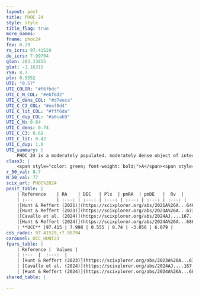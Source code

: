 ```yaml
---
layout: post
title: PHOC 24
style: style
title_flag: true
more_names: 
fname: phoc24
fov: 0.29
ra_icrs: 97.41529
de_icrs: 7.99794
glon: 203.33855
glat: -1.16315
r50: 8.7
plx: 0.5552
UTI: "0.57"
UTI_COLOR: "#f6fbdc"
UTI_C_N_COL: "#ebf6d2"
UTI_C_dens_COL: "#d7eeca"
UTI_C_C3_COL: "#eef8d4"
UTI_C_lit_COL: "#fff6da"
UTI_C_dup_COL: "#a6cab9"
UTI_C_N: 0.64
UTI_C_dens: 0.74
UTI_C_C3: 0.62
UTI_C_lit: 0.42
UTI_C_dup: 1.0
UTI_summary: |
    PHOC 24 is a moderately populated, moderately dense object of intermediate C3 quality. It is poorly studied in the literature.
class3: |
    <span style="color: green; font-weight: bold;">A</span><span style="color: red; font-weight: bold;">C</span>
r_50_val: 8.7
N_50_val: 77
scix_url: PHOC%2024
posit_table: |
    | Reference    | RA    | DEC   | Plx  | pmRA  | pmDE   |  Rv  |
    | :---         | :---: | :---: | :---: | :---: | :---: | :---: |
    |[Hunt & Reffert (2021)](https://scixplorer.org/abs/2021A%26A...646A.104H) | 97.36 | 8.061 | 0.543 | 0.811 | -3.08 | -- |
    |[Hunt & Reffert (2023)](https://scixplorer.org/abs/2023A%26A...673A.114H) | 97.404 | 7.991 | 0.561 | 0.737 | -3.041 | 11.928 |
    |[Cavallo et al. (2024)](https://scixplorer.org/abs/2024AJ....167...12C) | 97.429 | 7.969 | 0.561 | -- | -- | -- |
    |[Hunt & Reffert (2024)](https://scixplorer.org/abs/2024A%26A...686A..42H) | 97.404 | 7.991 | 0.561 | 0.737 | -3.041 | 11.928 |
    | **UCC** |97.415 | 7.998 | 0.555 | 0.74 | -3.056 | 6.079 | 
cds_radec: 97.41529,+7.99794
carousel: UCC_HUNT23
fpars_table: |
    | Reference |  Values |
    | :---  |  :---:  |
    | [Hunt & Reffert (2023)](https://scixplorer.org/abs/2023A%26A...673A.114H) | `AV50=0.758, diffAV50=1.337, MOD50=11.092, logAge50=8.331` |
    | [Cavallo et al. (2024)](https://scixplorer.org/abs/2024AJ....167...12C) | `AV50=0.76, dMod50=11.09, logAge50=8.52, [Fe/H]50=0.18` |
    | [Hunt & Reffert (2024)](https://scixplorer.org/abs/2024A%26A...686A..42H) | `MassJ=209.536` |
shared_table: |
    
---
```

